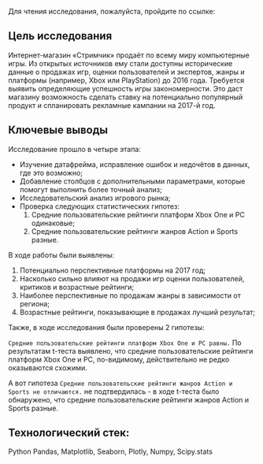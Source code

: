 Для чтения исследования, пожалуйста, пройдите по ссылке:
[]()

## Цель исследования

Интернет-магазин «Стримчик» продаёт по всему миру компьютерные игры. Из открытых источников ему стали доступны исторические данные о продажах игр, оценки пользователей и экспертов, жанры и платформы (например, Xbox или PlayStation) до 2016 года. Требуется выявить определяющие успешность игры закономерности. Это даст магазину возможность сделать ставку на потенциально популярный продукт и спланировать рекламные кампании на 2017-й год.

## Ключевые выводы

Исследование прошло в четыре этапа:
- Изучение датафрейма, исправление ошибок и недочётов в данных, где это возможно;
- Добавление столбцов с дополнительными параметрами, которые помогут выполнить более точный анализ;
- Исследовательский анализ игрового рынка;
- Проверка следующих статистических гипотез:
	1. Средние пользовательские рейтинги платформ Xbox One и PC одинаковые;
	2. Средние пользовательские рейтинги жанров Action и Sports разные.

В ходе работы были выявлены:
1. Потенциально перспективные платформы на 2017 год;
2. Насколько сильно влияют на продажи игр оценки пользователей, критиков и возрастные рейтинги;
3. Наиболее перспективные по продажам жанры в зависимости от региона; 
4. Возрастные рейтинги, показывающие в продажах лучший результат;

Также, в ходе исследования были проверены 2 гипотезы:

`Средние пользовательские рейтинги платформ Xbox One и PC равны.` По результатам t-теста выявлено, что средние пользовательские рейтинги платформ Xbox One и PC, по-видимому, действительно не редко оказываются схожими.

А вот гипотеза `Средние пользовательские рейтинги жанров Action и Sports не отличаются.` не подтвердилась - в ходе t-теста было обнаружено, что средние пользовательские рейтинги жанров Action и Sports разные.

## Технологический стек:
Python Pandas, Matplotlib, Seaborn, Plotly, Numpy, Scipy.stats
